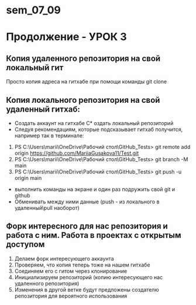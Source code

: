 # sem_07_09

# __Продолжение - УРОК 3__

## Копия удаленного репозитория на свой локальный гит

Просто копия адреса на гитхабе при помощи команды git clone

## Копия локального репозитория на свой удаленный гитхаб: 

* Создать аккаунт на гитхабе
С* оздать локальный репозиторий
* Следуя рекомендациям, которые подсказывает гитхаб получится, например так в терминале:

1. PS C:\Users\marii\OneDrive\Рабочий стол\GitHub_Tests> git remote add origin https://github.com/MariiaGusakova11/Test.git
2. PS C:\Users\marii\OneDrive\Рабочий стол\GitHub_Tests> git branch -M main
3. PS C:\Users\marii\OneDrive\Рабочий стол\GitHub_Tests> git push -u origin main
* выполнить команды на экране и один раз подружить свой git и github
* Обменивать между ними данные (push - из локального в удаленный\pull наоборот)

## Форк интересного для нас репозитория и работа с ним. Работа в проектах с открытым доступом

1. Делаем форк интересующего аккаунта
2. Проверяем, что копия теперь тоже на нашем гитхабе
3. Соединяем его с гитом через клонирование
4. Инициализируем репозиторий (копию интересующего нас удаленного репозитория)
5. Изменения в другой ветке будут предложены создателю репозитория для вероятного использования